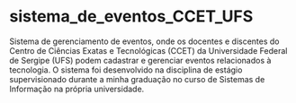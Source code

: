 ﻿# sistema_de_eventos_CCET_UFS
Sistema de gerenciamento de eventos, onde os docentes e discentes do Centro de Ciências Exatas e Tecnológicas (CCET) da Universidade Federal de Sergipe (UFS) podem cadastrar e gerenciar eventos relacionados à tecnologia. O sistema foi desenvolvido na disciplina de estágio supervisionado durante a minha graduação no curso de Sistemas de Informação na própria universidade.
